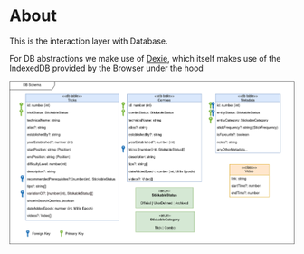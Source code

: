 # About
This is the interaction layer with Database.

For DB abstractions we make use of [Dexie](https://dexie.org/), which itself makes use of the IndexedDB provided by the Browser under the hood

![](./db-schema.drawio.png)